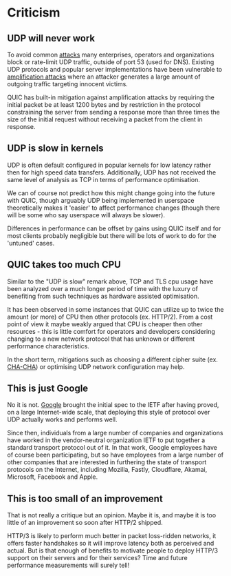# Criticism

## UDP will never work

To avoid common [attacks](https://en.wikipedia.org/wiki/UDP_flood_attack) many enterprises, operators and organizations block or 
rate-limit UDP traffic, outside of port 53 (used for DNS). Existing UDP protocols 
and popular server implementations have been vulnerable to [amplification attacks](https://en.wikipedia.org/wiki/Denial-of-service_attack#Amplification) 
where an attacker generates a large amount of outgoing traffic targeting innocent 
victims.

QUIC has built-in mitigation against amplification attacks by requiring the initial 
packet be at least 1200 bytes and by restriction in the protocol constraining
the server from sending a response more than three times the size of the initial 
request without receiving a packet from the client in response.

## UDP is slow in kernels

UDP is often default configured in popular kernels for low latency rather then for 
high speed data transfers. Additionally, UDP has not received the same level of analysis 
as TCP in terms of performance optimisation. 

We can of course not predict how this might change going into the future with QUIC, 
though arguably UDP being implemented in userspace theoretically makes it 'easier' 
to affect performance changes (though there will be some who say userspace will 
always be slower).

Differences in performance can be offset by gains using QUIC itself and for most
clients probably negligible but there will be lots of work to do for the 'untuned'
cases. 

## QUIC takes too much CPU

Similar to the "UDP is slow" remark above, TCP and TLS cpu usage have been analyzed 
over a much longer period of time with the luxury of benefiting from such techniques 
as hardware assisted optimisation.

It has been observed in some instances that QUIC can utilize up to twice the amount 
(or more) of CPU then other protocols (ex. HTTP/2). From a cost point of view it 
maybe weakly argued that CPU is cheaper then other resources - this is little comfort 
for operators and developers considering changing to a new network protocol that 
has unknown or different performance characteristics.

In the short term, mitigations such as choosing a different cipher suite (ex. 
[CHA-CHA](https://blog.cloudflare.com/it-takes-two-to-chacha-poly/)) or optimising 
UDP network configuration may help. 

## This is just Google

No it is not. [Google](https://blog.chromium.org/2013/06/experimenting-with-quic.html) brought the initial spec to the IETF after having proved,
on a large Internet-wide scale, that deploying this style of protocol over UDP
actually works and performs well.

Since then, individuals from a large number of companies and organizations
have worked in the vendor-neutral organization IETF to put together a standard
transport protocol out of it. In that work, Google employees have of course
been participating, but so have employees from a large number of other
companies that are interested in furthering the state of transport protocols
on the Internet, including Mozilla, Fastly, Cloudflare, Akamai, Microsoft,
Facebook and Apple.

## This is too small of an improvement

That is not really a critique but an opinion. Maybe it is, and maybe it is too
little of an improvement so soon after HTTP/2 shipped.

HTTP/3 is likely to perform much better in packet loss-ridden networks, it
offers faster handshakes so it will improve latency both as perceived and
actual. But is that enough of benefits to motivate people to deploy HTTP/3
support on their servers and for their services? Time and future performance
measurements will surely tell!
